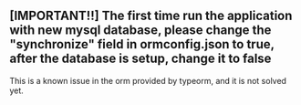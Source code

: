 ## [IMPORTANT!!] The first time run the application with new mysql database, please change the "synchronize" field in ormconfig.json to true, after the database is setup, change it to false

This is a known issue in the orm provided by typeorm, and it is not solved yet.
